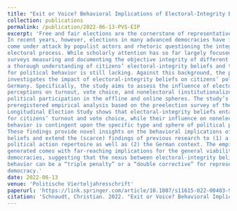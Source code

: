 ```yaml
---
title: "Exit or Voice? Behavioral Implications of Electoral-Integrity Beliefs in Germany (peer-reviewed journal article)"
collection: publications
permalink: /publication/2022-06-13-PVS-EIP
excerpt: 'Free and fair elections are the cornerstone of representative democracy.
In recent years, however, elections in many advanced democracies have increasingly
come under attack by populist actors and rhetoric questioning the integrity of the
electoral process. While scholarly attention has so far largely focused on expert
surveys measuring and documenting the objective integrity of different elections,
a thorough understanding of citizens’ electoral-integrity beliefs and their implications
for political behavior is still lacking. Against this background, the present study
investigates the impact of electoral-integrity beliefs on citizens’ political behavior in
Germany. Specifically, the study aims to assess the influence of electoral-integrity
perceptions on turnout, vote choice, and nonelectoral (institutionalized and noninstitutionalized)
political participation in the offline and online spheres. The study’s
preregistered empirical analysis based on the preelection survey of the 2021 German
Longitudinal Election Study shows that electoral-integrity beliefs entail clear implications
for citizens’ turnout and vote choice, while their influence on nonelectoral
behavior is contingent upon the specific type and sphere of political participation.
These findings provide novel insights on the behavioral implications of electoralintegrity
beliefs and extend the (scarce) findings of previous research to (1) a broader
political action repertoire as well as (2) the German context. The empirical evidence
generated comes with far-reaching implications for the general viability of modern
democracies, suggesting that the nexus between electoral-integrity beliefs and political
behavior can be a “triple penalty” or a “double corrective” for representative
democracy.'
date: 2022-06-13
venue: 'Politische Vierteljahresschrift'
paperurl: 'https://link.springer.com/article/10.1007/s11615-022-00403-9'
citation: 'Schnaudt, Christian. 2022. "Exit or Voice? Behavioral Implications of Electoral-Integrity Beliefs in Germany." <i>Politische Vierteljahresschrift</i> (online first), 1-27.'
---
```

